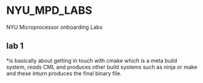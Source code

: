 # NYU_MPD_LABS

NYU Microprocessor onboarding Labs


## lab 1 

*is basically about getting in touch with cmake which is a meta build system, *reads* CML and produces other build systems such as ninja or make and these inturn produces the final binary file.

